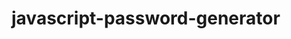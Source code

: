 # javascript-password-generator
<!-- javascript - homework #3 -->

<!-- In order to experiment/learn Sass, I followed instructions provided by https://www.youtube.com/watch?v=6Ovw43Dkp44  -->
